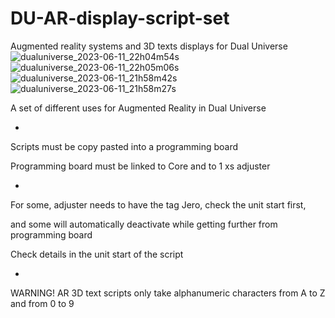 # DU-AR-display-script-set
Augmented reality systems and 3D texts displays for Dual Universe
![dualuniverse_2023-06-11_22h04m54s](https://github.com/JeronimoDU/DU-AR-display-script-set/assets/75027025/1c6884ff-4824-4a4f-8680-3a95f2590bdb)
![dualuniverse_2023-06-11_22h05m06s](https://github.com/JeronimoDU/DU-AR-display-script-set/assets/75027025/63e1dd69-1342-49ac-94ec-b8e51d7d735d)
![dualuniverse_2023-06-11_21h58m42s](https://github.com/JeronimoDU/DU-AR-display-script-set/assets/75027025/11698a90-80e4-4d9b-a166-8a56641da5ba)
![dualuniverse_2023-06-11_21h58m27s](https://github.com/JeronimoDU/DU-AR-display-script-set/assets/75027025/09a93dd7-c802-417e-b2c1-3a9b112fb2cf)


A set of different uses for Augmented Reality in Dual Universe

-

Scripts must be copy pasted into a programming board

Programming board must be linked to Core and to 1 xs adjuster

-

For some, adjuster needs to have the tag Jero, check the unit start first,

and some will automatically deactivate while getting further from programming board

Check details in the unit start of the script

-

WARNING! AR 3D text scripts only take alphanumeric characters from A to Z and from 0 to 9
